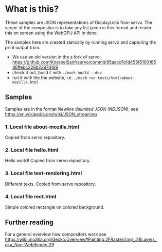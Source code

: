 # What is this?

These samples are JSON representations of DisplayLists from servo. The scope of the compositor is to take any list given in this format and render this on screen using the WebGPU API in deno.

The samples here are created statically by running servo and capturing the print output from.
- We use an old version in the a fork of servo: https://github.com/KnorpelSenf/servo/commit/95aacd1b1d455f6100165d6ffebc228b2297d169
- check it out, build it with `./mach build --dev`
- run it with the the website, i.e. `./mach run tests/html/about-mozilla.html`

## Samples

Samples are in the format *Newline delimited JSON (NDJSON)*, see https://en.wikipedia.org/wiki/JSON_streaming

### 1. Local file about-mozilla.html

Copied from servo repository.

### 2. Local file hello.html

Hello world! Copied from servo repository.

### 3. Local file text-rendering.html

Different texts. Copied from servo repository.

### 4. Local file rect.html

Simple colored rectangle on colored background.


## Further reading
For a general overview how compositors work see https://wiki.mozilla.org/Gecko:Overview#Painting.2FRasterizing_.28Layers_aka_Non-WebRender.29